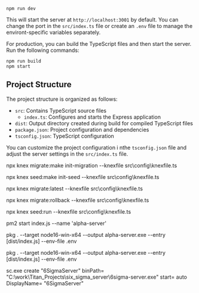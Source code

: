 ```
npm run dev
```

This will start the server at `http://localhost:3001` by default. You can change the port in the `src/index.ts` file or create an `.env` file to manage the environt-specific variables separately.

For production, you can build the TypeScript files and then start the server. Run the following commands:

```
npm run build
npm start
```

## Project Structure

The project structure is organized as follows:

- `src`: Contains TypeScript source files
  - `index.ts`: Configures and starts the Express application
- `dist`: Output directory created during build for compiled TypeScript files
- `package.json`: Project configuration and dependencies
- `tsconfig.json`: TypeScript configuration

You can customize the project configuration i nthe `tsconfig.json` file and adjust the server settings in the `src/index.ts` file.

<!-- knex commands -->

<!-- create migration-->

npx knex migrate:make init-migration --knexfile src\config\knexfile.ts

<!-- create seed -->

npx knex seed:make init-seed --knexfile src\config\knexfile.ts

<!-- run latest migration up -->

npx knex migrate:latest --knexfile src\config\knexfile.ts

<!-- rollback migration -->

npx knex migrate:rollback --knexfile src\config\knexfile.ts

<!-- run seed -->

npx knex seed:run --knexfile src\config\knexfile.ts

<!-- pm2 start process -->

pm2 start index.js --name 'alpha-server'

<!-- build exe for windows server -->

pkg . --target node16-win-x64 --output alpha-server.exe --entry [dist/index.js] --env-file .env

<!-- build exe -->

pkg . --target node16-win-x64 --output alpha-server.exe --entry [dist/index.js] --env-file .env

<!-- create service (needs admin)-->

sc.exe create "6SigmaServer" binPath= "C:\work\Titan_Projects\six_sigma_server\6sigma-server.exe" start= auto DisplayName= "6SigmaServer"
